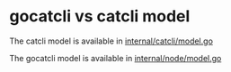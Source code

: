 # gocatcli vs catcli model

The catcli model is available in [internal/catcli/model.go](/internal/catcli/model.go)

The gocatcli model is available in [internal/node/model.go](/internal/node/model.go)